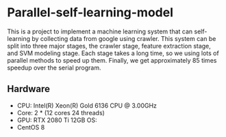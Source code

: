 # Parallel-self-learning-model

This is a project to implement a machine learning system that can self-learning by collecting data from google using crawler. This system can be split into three major stages, the crawler stage, feature extraction stage, and SVM modeling stage. Each stage takes a long time, so we using lots of parallel methods to speed up them. Finally, we get approximately 85 times speedup over the serial program.


## Hardware
* CPU: Intel(R) Xeon(R) Gold 6136 CPU @ 3.00GHz 
* Core: 2 * (12 cores 24 threads)
* GPU: RTX 2080 Ti 12GB
OS: 
* CentOS 8
